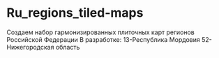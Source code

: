 # Ru_regions_tiled-maps
Создаем набор гармонизированных плиточных карт регионов Российской Федерации
В разработке:
13-Республика Мордовия
52-Нижегородская область
